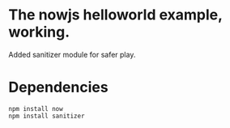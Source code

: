 The nowjs helloworld example, working.
========================================

Added sanitizer module for safer play.

Dependencies
=======================================

    npm install now
    npm install sanitizer
